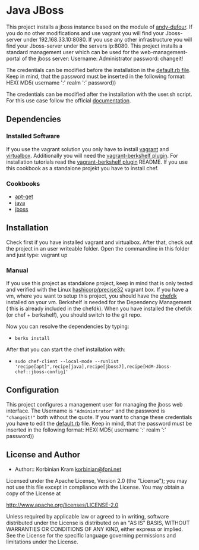 # Java JBoss

This project installs a jboss instance based on the module of [andy-dufour](https://supermarket.chef.io/cookbooks/jboss7).
If you do no other modifications and use vagrant you will find your Jboss-server under 192.168.33.10:8080.
If you use any other infrastructure you will find your Jboss-server under the servers ip:8080.
This project installs a standard management user which can be used for the web-management-portal of the jboss server:
Username: Administrator
password: changeit!

The credentials can be modified before the installation in the 
[default.rb file](/attributes/default.rb).
Keep in  mind, that the password must be inserted in the following format:
HEX( MD5( username ':' realm ':' password))

The credentials can be modified after the installation with the user.sh script. For this use case follow the official [documentation](https://docs.jboss.org/author/display/AS71/add-user+utility).

## Dependencies

### Installed Software
If you use the vagrant solution you only have to install [vagrant](https://www.vagrantup.com/) and [virtualbox](https://www.virtualbox.org/). Additionally you will need the [vagrant-berkshelf plugin](https://github.com/berkshelf/vagrant-berkshelf). For installation tutorials read the [vagrant-berkshelf plugin](https://github.com/berkshelf/vagrant-berkshelf) README.
If you use this cookbook as a standalone projekt you have to install chef.

### Cookbooks
* [apt-get](https://supermarket.chef.io/cookbooks/apt)
* [java](https://supermarket.chef.io/cookbooks/java)
* [jboss](https://supermarket.chef.io/cookbooks/jboss7)


## Installation
Check first if you have installed vagrant and virtualbox.  After that, check out the project in an user writeable folder.
Open the commandline in this folder and just type: vagrant up
### Manual
If you use this project as standalone project, keep in mind that is only tested and verified with the Linux [hashicorp/precise32](https://atlas.hashicorp.com/hashicorp/boxes/precise32) vagrant box. If you have a vm, where you want to setup this project, you should have the [chefdk](https://downloads.chef.io/chef-dk/) installed on your vm. Berkshelf is needed for the Dependency Management ( this is already included in the chefdk). When you have installed the chefdk (or chef + berkshelf), you should switch to the git repo.

Now you can resolve the dependencies by typing: 
 * `berks install`

After that you can start the chef installation with: 
 * `sudo chef-client --local-mode --runlist 'recipe[apt]",recipe[java],recipe[jboss7],recipe[HdM-Jboss-chef::jboss-config]'`

## Configuration
This project configures a management user for managing the jboss web interface. The Username is `"Administrator"` and the password is `"changeit!"` both without the quote. If you want to change these credentials you have to edit the [default.rb](/attributes/default.rb) file. 
Keep in  mind, that the password must be inserted in the following format:
HEX( MD5( username ':' realm ':' password))

## License and Author
 * Author:: Korbinian Kram korbinian@foni.net
 
Licensed under the Apache License, Version 2.0 (the "License"); you may not use this file except in compliance with the License. You may obtain a copy of the License at

http://www.apache.org/licenses/LICENSE-2.0

Unless required by applicable law or agreed to in writing, software distributed under the License is distributed on an "AS IS" BASIS, WITHOUT WARRANTIES OR CONDITIONS OF ANY KIND, either express or implied. See the License for the specific language governing permissions and limitations under the License.

